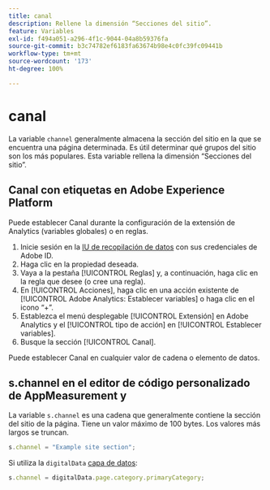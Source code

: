 ```yaml
---
title: canal
description: Rellene la dimensión “Secciones del sitio”.
feature: Variables
exl-id: f494a051-a296-4f1c-9044-04a8b59376fa
source-git-commit: b3c74782ef6183fa63674b98e4c0fc39fc09441b
workflow-type: tm+mt
source-wordcount: '173'
ht-degree: 100%

---
```


# canal

La variable `channel` generalmente almacena la sección del sitio en la que se encuentra una página determinada. Es útil determinar qué grupos del sitio son los más populares. Esta variable rellena la dimensión “Secciones del sitio”.

## Canal con etiquetas en Adobe Experience Platform

Puede establecer Canal durante la configuración de la extensión de Analytics (variables globales) o en reglas.

1. Inicie sesión en la [IU de recopilación de datos](https://experience.adobe.com/data-collection) con sus credenciales de Adobe ID.
2. Haga clic en la propiedad deseada.
3. Vaya a la pestaña [!UICONTROL Reglas] y, a continuación, haga clic en la regla que desee (o cree una regla).
4. En [!UICONTROL Acciones], haga clic en una acción existente de [!UICONTROL Adobe Analytics: Establecer variables] o haga clic en el icono “+”.
5. Establezca el menú desplegable [!UICONTROL Extensión] en Adobe Analytics y el [!UICONTROL tipo de acción] en [!UICONTROL Establecer variables].
6. Busque la sección [!UICONTROL Canal].

Puede establecer Canal en cualquier valor de cadena o elemento de datos.

## s.channel en el editor de código personalizado de AppMeasurement y 

La variable `s.channel` es una cadena que generalmente contiene la sección del sitio de la página. Tiene un valor máximo de 100 bytes. Los valores más largos se truncan.

```js
s.channel = "Example site section";
```

Si utiliza la `digitalData` [capa de datos](../../prepare/data-layer.md):

```js
s.channel = digitalData.page.category.primaryCategory;
```
